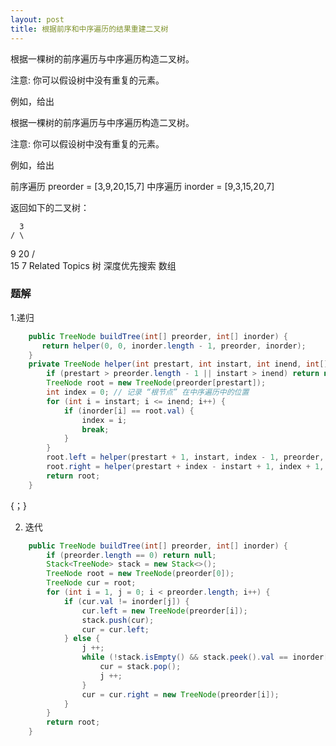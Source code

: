 ```yaml
---
layout: post
title: 根据前序和中序遍历的结果重建二叉树
---
```

根据一棵树的前序遍历与中序遍历构造二叉树。 
 
  注意: 
 你可以假设树中没有重复的元素。 
 
  例如，给出 
 
 根据一棵树的前序遍历与中序遍历构造二叉树。 
 
  注意: 
 你可以假设树中没有重复的元素。 
 
  例如，给出 
 
  前序遍历 preorder = [3,9,20,15,7]
 中序遍历 inorder = [9,3,15,20,7] 
 
  返回如下的二叉树： 
 
      3
    / \
   9  20
     /  \
    15   7 
  Related Topics 树 深度优先搜索 数组


### 题解

1.递归

```  java
    public TreeNode buildTree(int[] preorder, int[] inorder) {
       return helper(0, 0, inorder.length - 1, preorder, inorder);
    }
    private TreeNode helper(int prestart, int instart, int inend, int[] preorder, int[] inorder) {
        if (prestart > preorder.length - 1 || instart > inend) return null;
        TreeNode root = new TreeNode(preorder[prestart]);
        int index = 0; // 记录 “根节点” 在中序遍历中的位置
        for (int i = instart; i <= inend; i++) {
            if (inorder[i] == root.val) {
                index = i;
                break;
            }
        }
        root.left = helper(prestart + 1, instart, index - 1, preorder, inorder);
        root.right = helper(prestart + index - instart + 1, index + 1, inend, preorder, inorder);
        return root;
    }
```  

{；}

2. 迭代

``` java
    public TreeNode buildTree(int[] preorder, int[] inorder) {
        if (preorder.length == 0) return null;
        Stack<TreeNode> stack = new Stack<>();
        TreeNode root = new TreeNode(preorder[0]);
        TreeNode cur = root;
        for (int i = 1, j = 0; i < preorder.length; i++) {
            if (cur.val != inorder[j]) {
                cur.left = new TreeNode(preorder[i]);
                stack.push(cur);
                cur = cur.left;
            } else {
                j ++;
                while (!stack.isEmpty() && stack.peek().val == inorder[j]) {
                    cur = stack.pop();
                    j ++;
                }
                cur = cur.right = new TreeNode(preorder[i]);
            }
        }
        return root;
    }
```  


